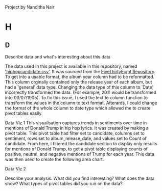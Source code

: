 Project by Nanditha Nair
# H
## D

Describe data and what's interesting about this data

The data used in this project is available in this repository, named ['hiphopcandidate.csv'](). It was sourced from the [FiveThirtyEight Repository](https://github.com/fivethirtyeight). 
To get into a usable format, the album year column had to be reformatted. This column orginally contained only the release year of each album, but had a 'general' data type. Changing the data type of this column to 'Date' incorrectly transformed the data. (For example, 2011 would be transformed into 03/07/1905). To fix this issue, I used the text to column function to transform the values in the column to text format. Afterards, I could change the format of the whole column to date type which allowed me to create pivot tables easily.


Data Viz 1
This visualisation captures trends in sentiments over time in mentions of Donald Trump in hip hop lyrics. It was created by making a pivot table. This pivot table had filter set to candidate, columns set to sentiment, rows set to album_release_date, and values set to Count of candidate. From here, I filtered the candidate section to display only results for mentions of Donald Trump, to get a pivot table displaying counts of positive, neutral, and negative mentions of Trump for each year. 
This data was then used to create the following area chart. 



Data Viz 2


Describe your analysis. What did you find interesting? What does the data show? What types of pivot tables did you run on the data? 
